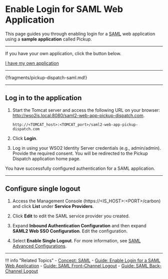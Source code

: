 # Enable Login for SAML Web Application

This page guides you through enabling login for a [SAML](../../../concepts/authentication/intro-saml/) web application using a **sample application** called Pickup. 

----

If you have your own application, click the button below.

<a class="samplebtn_a" href="../../guides/login/webapp-saml"   rel="nofollow noopener">I have my own application</a>

----


{!fragments/pickup-dispatch-saml.md!}

----

## Log in to the application

1. Start the Tomcat server and access the following URL on your browser: <http://wso2is.local:8080/saml2-web-app-pickup-dispatch.com>.

	```
	http://<TOMCAT_host>:<TOMCAT_port>/saml2-web-app-pickup-dispatch.com
	```

2. Click **Login**.

3. Log in using your WSO2 Identity Server credentials (e.g., admin/admin). Provide the required consent. You will be redirected to the Pickup Dispatch application home page.

You have successfully configured authentication for a SAML application.

----

## Configure single logout

1. Access the Management Console (https://<IS_HOST\>:<PORT\>/carbon) and click **List** under **Service Providers**. 

2. Click **Edit** to edit the SAML service provider you created.

3. Expand **Inbound Authentication Configuration** and then expand **SAML2 Web SSO Configuration**. Edit the configuration.

4. Select **Enable Single Logout**. For more information, see [SAML Advanced Configurations](../../../guides/login/saml-parameters-in-auth-request).

-----

!!! info "Related Topics"
    - [Concept: SAML](../../../concepts/authentication/intro-saml/)
    - [Guide: Enable Login for a SAML Web Application](../../../guides/login/webapp-saml/)
    - [Guide: SAML Front-Channel Logout](../../../guides/login/saml-front-channel-logout)
    - [Guide: SAML Back-Channel Logout](../../../guides/login/saml-back-channel-logout)

